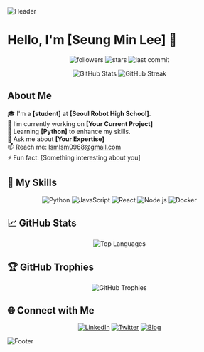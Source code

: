 <img src="https://capsule-render.vercel.app/api?type=waving&color=0:EEFF00,100:a82da8&height=250&section=header&text=Welcome%20to%20My%20Profile!&fontSize=60&fontAlignY=40&fontColor=ffffff" alt="Header" />

# Hello, I'm [Seung Min Lee] 👋

<p align="center">
  <img src="https://img.shields.io/github/followers/lsmmm1?style=social" alt="followers">
  <img src="https://img.shields.io/github/stars/lsmmm1?style=social" alt="stars">
  <img src="https://img.shields.io/github/last-commit/your-username/lsmmm1?style=flat&color=yellow" alt="last commit">
</p>

<p align="center">
  <img src="https://github-readme-stats.vercel.app/api?username=lsmmm1&show_icons=true&theme=radical&count_private=true&hide_border=true" alt="GitHub Stats">
  <img src="https://github-readme-streak-stats.herokuapp.com/?user=lsmmm1&theme=radical&hide_border=true" alt="GitHub Streak">
</p>

## About Me

🎓 I'm a **[student]** at **[Seoul Robot High School]**.  
🔭 I’m currently working on **[Your Current Project]**  
🌱 Learning **[Python]** to enhance my skills.  
💬 Ask me about **[Your Expertise]**  
📫 Reach me: [lsmlsm0968@gmail.com](mailto:your.email@example.com)  
⚡ Fun fact: [Something interesting about you]

## 🚀 My Skills

<p align="center">
  <img src="https://img.shields.io/badge/Python-3776AB?style=for-the-badge&logo=python&logoColor=white" alt="Python">
  <img src="https://img.shields.io/badge/JavaScript-F7DF1E?style=for-the-badge&logo=javascript&logoColor=black" alt="JavaScript">
  <img src="https://img.shields.io/badge/React-61DAFB?style=for-the-badge&logo=react&logoColor=black" alt="React">
  <img src="https://img.shields.io/badge/Node.js-339933?style=for-the-badge&logo=nodedotjs&logoColor=white" alt="Node.js">
  <img src="https://img.shields.io/badge/Docker-2496ED?style=for-the-badge&logo=docker&logoColor=white" alt="Docker">
</p>

## 📈 GitHub Stats

<p align="center">
  <img src="https://github-readme-stats.vercel.app/api/top-langs/?username=lsmmm1&layout=compact&theme=radical&hide_border=true" alt="Top Languages">
</p>

## 🏆 GitHub Trophies

<p align="center">
  <img src="https://github-profile-trophy.vercel.app/?username=lsmmm1&theme=radical&no-frame=true&column=7" alt="GitHub Trophies">
</p>

## 🌐 Connect with Me

<p align="center">
  <a href="https://www.linkedin.com/in/[your-linkedin-profile](https://www.linkedin.com/in/%EC%8A%B9%EB%AF%BC-%EC%9D%B4-20b845326/)"><img src="https://img.shields.io/badge/LinkedIn-blue?style=for-the-badge&logo=linkedin&logoColor=white" alt="LinkedIn"></a>
  <a href="https://twitter.com/your-twitter-profile"><img src="https://img.shields.io/badge/Twitter-1DA1F2?style=for-the-badge&logo=twitter&logoColor=white" alt="Twitter"></a>
  <a href="https://your-blog-url.com"><img src="https://img.shields.io/badge/Blog-DD0B78?style=for-the-badge&logo=hashnode&logoColor=white" alt="Blog"></a>
</p>

<img src="https://capsule-render.vercel.app/api?type=waving&color=0:a82da8,100:EEFF00&height=150&section=footer&fontSize=50" alt="Footer" />
